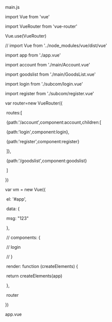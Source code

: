main.js

import Vue from 'vue'

 

import VueRouter from 'vue-router'

Vue.use(VueRouter)

// import Vue from '../node_modules/vue/dist/vue'

import app from './app.vue'

import account from './main/Account.vue'

import goodslist from './main/GoodsList.vue'

import login from './subcom/login.vue'

import register from './subcom/register.vue'



var router=new VueRouter({

​    routes:[

​        {path:'/account',component:account,children:[

​            {path:'login',component:login},

​            {path:'register',component:register}

​        ]},

​        {path:'/goodslist',component:goodslist}

​    ]

})

var vm = new Vue({

​    el: '#app',

​    data: {

​        msg: "123"

​    },

​    // components: {

​    //     login

​    // }

​    render: function (createElements) {

​        return createElements(app)

​    },

​    router

})



app.vue

<template>

  <div>

​    <h1>这是 App 组件</h1>

  

​    <router-link to="/account">Account</router-link>

​    <router-link to="/goodslist">Goodslist</router-link>

​    <router-view></router-view>

  </div>



account.vue

<template>

  <div>

​    <h1>这是 Account 组件</h1>

​    <router-link to="/account/login">登录</router-link>

​    <router-link to="/account/register">注册</router-link>

​    <router-view></router-view>

  </div>

</template>





